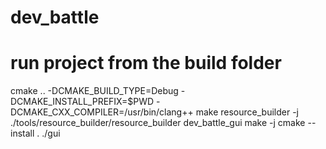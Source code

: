 # dev_battle
# run project from the build folder

cmake .. -DCMAKE_BUILD_TYPE=Debug -DCMAKE_INSTALL_PREFIX=$PWD -DCMAKE_CXX_COMPILER=/usr/bin/clang++
make resource_builder -j
./tools/resource_builder/resource_builder dev_battle_gui
make -j
cmake --install .
./gui 